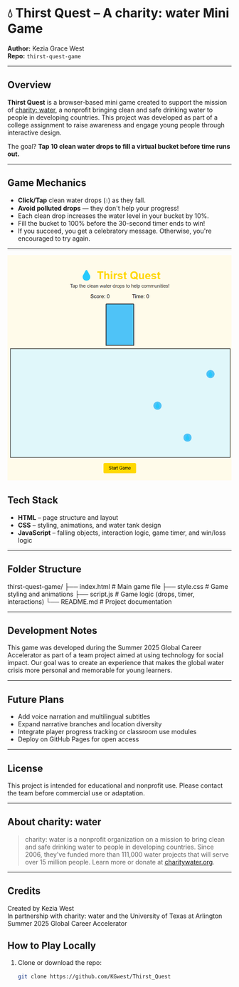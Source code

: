 # 💧 Thirst Quest – A charity: water Mini Game

**Author:** Kezia Grace West  
**Repo:** `thirst-quest-game`

---

## Overview

**Thirst Quest** is a browser-based mini game created to support the mission of [charity: water](https://www.charitywater.org/), a nonprofit bringing clean and safe drinking water to people in developing countries. This project was developed as part of a college assignment to raise awareness and engage young people through interactive design.

The goal? **Tap 10 clean water drops to fill a virtual bucket before time runs out.**

---

## Game Mechanics

- **Click/Tap** clean water drops (💧) as they fall.
- **Avoid polluted drops** — they don't help your progress!
- Each clean drop increases the water level in your bucket by 10%.
- Fill the bucket to 100% before the 30-second timer ends to win!
- If you succeed, you get a celebratory message. Otherwise, you're encouraged to try again.

---

![alt text](image.png)

## Tech Stack

- **HTML** – page structure and layout
- **CSS** – styling, animations, and water tank design
- **JavaScript** – falling objects, interaction logic, game timer, and win/loss logic

---

## Folder Structure

thirst-quest-game/
├── index.html # Main game file
├── style.css # Game styling and animations
├── script.js # Game logic (drops, timer, interactions)
└── README.md # Project documentation

---

## Development Notes

This game was developed during the Summer 2025 Global Career Accelerator as part of a team project aimed at using technology for social impact. Our goal was to create an experience that makes the global water crisis more personal and memorable for young learners.

---

## Future Plans

- Add voice narration and multilingual subtitles
- Expand narrative branches and location diversity
- Integrate player progress tracking or classroom use modules
- Deploy on GitHub Pages for open access

---

## License

This project is intended for educational and nonprofit use. Please contact the team before commercial use or adaptation.

---

## About charity: water

> charity: water is a nonprofit organization on a mission to bring clean and safe drinking water to people in developing countries. Since 2006, they've funded more than 111,000 water projects that will serve over 15 million people. Learn more or donate at [charitywater.org](https://www.charitywater.org).

---


## Credits

Created by Kezia West  
In partnership with charity: water and the University of Texas at Arlington  
Summer 2025 Global Career Accelerator

## How to Play Locally

1. Clone or download the repo:
   ```bash
   git clone https://github.com/KGwest/Thirst_Quest

